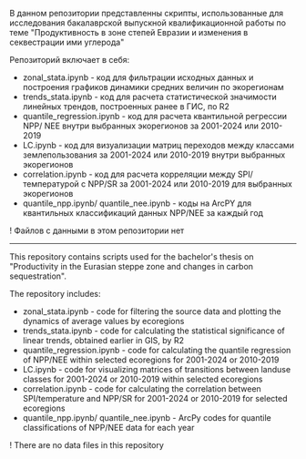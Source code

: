 В данном репозитории представленны скрипты, использованные для исследования бакалаврской выпускной квалификационной работы по теме "Продуктивность в зоне степей Евразии и изменения в секвестрации ими углерода"

Репозиторий включает в себя:
- zonal_stata.ipynb - код для фильтрации исходных данных и построения графиков динамики средних величин по экорегионам
- trends_stata.ipynb - код для расчета статистической значимости линейных трендов, построенных ранее в ГИС, по R2
- quantile_regression.ipynb - код для расчета квантильной регрессии NPP/ NEE внутри выбранных экорегионов за 2001-2024 или 2010-2019
- LC.ipynb - код для визуализации матриц переходов между классами землепользования за 2001-2024 или 2010-2019 внутри выбранных экорегионов
- correlation.ipynb - код для расчета корреляции между SPI/температурой с NPP/SR за 2001-2024 или 2010-2019 для выбранных экорегионов
- quantile_npp.ipynb/ quantile_nee.ipynb - коды на ArcPY для квантильных классификаций данных NPP/NEE за каждый год 

! Файлов с данными в этом репозитории нет

______
This repository contains scripts used for the bachelor's thesis on "Productivity in the Eurasian steppe zone and changes in carbon sequestration".

The repository includes:
- zonal_stata.ipynb - code for filtering the source data and plotting the dynamics of average values by ecoregions
- trends_stata.ipynb - code for calculating the statistical significance of linear trends, obtained earlier in GIS, by R2
- quantile_regression.ipynb - code for calculating the quantile regression of NPP/NEE within selected ecoregions for 2001-2024 or 2010-2019
- LC.ipynb - code for visualizing matrices of transitions between landuse classes for 2001-2024 or 2010-2019 within selected ecoregions
- correlation.ipynb - code for calculating the correlation between SPI/temperature and NPP/SR for 2001-2024 or 2010-2019 for selected ecoregions
- quantile_npp.ipynb/ quantile_nee.ipynb - ArcPy codes for quantile classifications of NPP/NEE data for each year

! There are no data files in this repository
